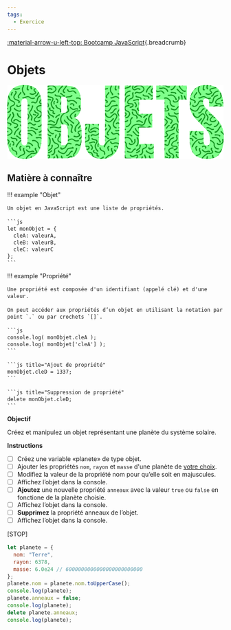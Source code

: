 ```yaml
---
tags:
  - Exercice
---
```


[:material-arrow-u-left-top: Bootcamp JavaScript](./js-bootcamp.md){.breadcrumb}

# Objets

![](../assets/images/objets_banner.png)

## Matière à connaître

!!! example "Objet"

    Un objet en JavaScript est une liste de propriétés.

    ```js
    let monObjet = {
      cleA: valeurA,
      cleB: valeurB,
      cleC: valeurC
    };
    ```

!!! example "Propriété"

    Une propriété est composée d'un identifiant (appelé clé) et d'une valeur.

    On peut accéder aux propriétés d’un objet en utilisant la notation par point `.` ou par crochets `[]`.

    ```js
    console.log( monObjet.cleA );
    console.log( monObjet['cleA'] );
    ```

    ```js title="Ajout de propriété"
    monObjet.cleD = 1337;
    ```

    ```js title="Suppression de propriété"
    delete monObjet.cleD;
    ```

**Objectif**

Créez et manipulez un objet représentant une planète du système solaire.

**Instructions**

* [ ] Créez une variable «planete» de type objet.
* [ ] Ajouter les propriétés  `nom`, `rayon` et `masse` d'une planète de [votre choix](https://sites.uni.edu/morgans/astro/course/Notes/section4/planets1.html).
* [ ] Modifiez la valeur de la propriété nom pour qu’elle soit en majuscules.
* [ ] Affichez l’objet dans la console.
* [ ] **Ajoutez** une nouvelle propriété `anneaux` avec la valeur `true` ou `false` en fonctione de la planète choisie.
* [ ] Affichez l’objet dans la console.
* [ ] **Supprimez** la propriété anneaux de l’objet.
* [ ] Affichez l’objet dans la console.

[STOP]

```js
let planete = {
  nom: "Terre",
  rayon: 6378,
  masse: 6.0e24 // 6000000000000000000000000
};
planete.nom = planete.nom.toUpperCase();
console.log(planete);
planete.anneaux = false;
console.log(planete);
delete planete.anneaux;
console.log(planete);
```